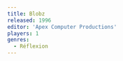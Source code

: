 ```yaml
---
title: Blobz
released: 1996
editor: 'Apex Computer Productions'
players: 1
genres:
  - Réflexion
---
```

